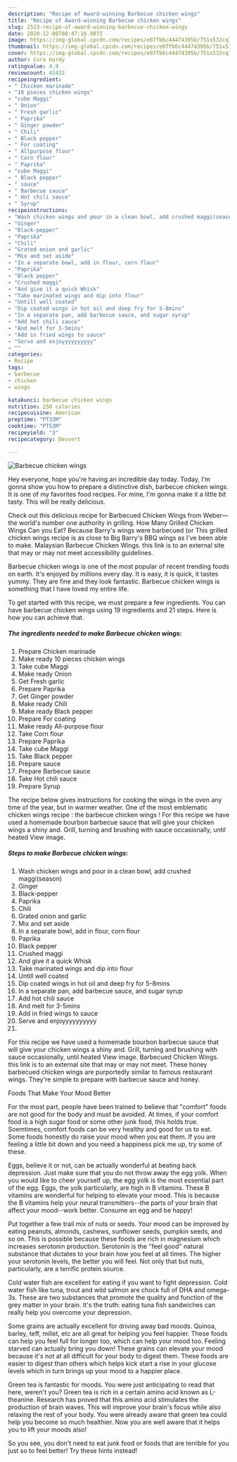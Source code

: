 ```yaml
---
description: "Recipe of Award-winning Barbecue chicken wings"
title: "Recipe of Award-winning Barbecue chicken wings"
slug: 2513-recipe-of-award-winning-barbecue-chicken-wings
date: 2020-12-08T08:47:16.987Z
image: https://img-global.cpcdn.com/recipes/e07fb6c44474395b/751x532cq70/barbecue-chicken-wings-recipe-main-photo.jpg
thumbnail: https://img-global.cpcdn.com/recipes/e07fb6c44474395b/751x532cq70/barbecue-chicken-wings-recipe-main-photo.jpg
cover: https://img-global.cpcdn.com/recipes/e07fb6c44474395b/751x532cq70/barbecue-chicken-wings-recipe-main-photo.jpg
author: Cora Hardy
ratingvalue: 4.9
reviewcount: 42432
recipeingredient:
- " Chicken marinade"
- "10 pieces chicken wings"
- "cube Maggi"
- " Onion"
- " Fresh garlic"
- " Paprika"
- " Ginger powder"
- " Chili"
- " Black pepper"
- " For coating"
- " Allpurpose flour"
- " Corn flour"
- " Paprika"
- "cube Maggi"
- " Black pepper"
- " sauce"
- " Barbecue sauce"
- " Hot chili sauce"
- " Syrup"
recipeinstructions:
- "Wash chicken wings and pour in a clean bowl, add crushed maggi(season)"
- "Ginger"
- "Black-pepper"
- "Paprika"
- "Chili"
- "Grated onion and garlic"
- "Mix and set aside"
- "In a separate bowl, add in flour, corn flour"
- "Paprika"
- "Black pepper"
- "Crushed maggi"
- "And give it a quick Whisk"
- "Take marinated wings and dip into flour"
- "Untill well coated"
- "Dip coated wings in hot oil and deep fry for 5-8mins"
- "In a separate pan, add barbecue sauce, and sugar syrup"
- "Add hot chili sauce"
- "And melt for 3-5mins"
- "Add in fried wings to sauce"
- "Serve and enjoyyyyyyyyyy"
- ""
categories:
- Recipe
tags:
- barbecue
- chicken
- wings

katakunci: barbecue chicken wings 
nutrition: 250 calories
recipecuisine: American
preptime: "PT33M"
cooktime: "PT53M"
recipeyield: "3"
recipecategory: Dessert

---
```



![Barbecue chicken wings](https://img-global.cpcdn.com/recipes/e07fb6c44474395b/751x532cq70/barbecue-chicken-wings-recipe-main-photo.jpg)

Hey everyone, hope you're having an incredible day today. Today, I'm gonna show you how to prepare a distinctive dish, barbecue chicken wings. It is one of my favorites food recipes. For mine, I'm gonna make it a little bit tasty. This will be really delicious.

Check out this delicious recipe for Barbecued Chicken Wings from Weber—the world&#39;s number one authority in grilling. How Many Grilled Chicken Wings Can you Eat? Because Barry&#39;s wings were barbecued (or This grilled chicken wings recipe is as close to Big Barry&#39;s BBQ wings as I&#39;ve been able to make. Malaysian Barbecue Chicken Wings. this link is to an external site that may or may not meet accessibility guidelines.

Barbecue chicken wings is one of the most popular of recent trending foods on earth. It's enjoyed by millions every day. It is easy, it is quick, it tastes yummy. They are fine and they look fantastic. Barbecue chicken wings is something that I have loved my entire life.


To get started with this recipe, we must prepare a few ingredients. You can have barbecue chicken wings using 19 ingredients and 21 steps. Here is how you can achieve that.

<!--inarticleads1-->

##### The ingredients needed to make Barbecue chicken wings:

1. Prepare  Chicken marinade
1. Make ready 10 pieces chicken wings
1. Take cube Maggi
1. Make ready  Onion
1. Get  Fresh garlic
1. Prepare  Paprika
1. Get  Ginger powder
1. Make ready  Chili
1. Make ready  Black pepper
1. Prepare  For coating
1. Make ready  All-purpose flour
1. Take  Corn flour
1. Prepare  Paprika
1. Take cube Maggi
1. Take  Black pepper
1. Prepare  sauce
1. Prepare  Barbecue sauce
1. Take  Hot chili sauce
1. Prepare  Syrup


The recipe below gives instructions for cooking the wings in the oven any time of the year, but in warmer weather. One of the most emblematic chicken wings recipe : the barbecue chicken wings ! For this recipe we have used a homemade bourbon barbecue sauce that will give your chicken wings a shiny and. Grill, turning and brushing with sauce occasionally, until heated View image. 

<!--inarticleads2-->

##### Steps to make Barbecue chicken wings:

1. Wash chicken wings and pour in a clean bowl, add crushed maggi(season)
1. Ginger
1. Black-pepper
1. Paprika
1. Chili
1. Grated onion and garlic
1. Mix and set aside
1. In a separate bowl, add in flour, corn flour
1. Paprika
1. Black pepper
1. Crushed maggi
1. And give it a quick Whisk
1. Take marinated wings and dip into flour
1. Untill well coated
1. Dip coated wings in hot oil and deep fry for 5-8mins
1. In a separate pan, add barbecue sauce, and sugar syrup
1. Add hot chili sauce
1. And melt for 3-5mins
1. Add in fried wings to sauce
1. Serve and enjoyyyyyyyyyy
1. 


For this recipe we have used a homemade bourbon barbecue sauce that will give your chicken wings a shiny and. Grill, turning and brushing with sauce occasionally, until heated View image. Barbecued Chicken Wings. this link is to an external site that may or may not meet. These honey barbecued chicken wings are purportedly similar to famous restaurant wings. They&#39;re simple to prepare with barbecue sauce and honey. 

Foods That Make Your Mood Better


For the most part, people have been trained to believe that "comfort" foods are not good for the body and must be avoided. At times, if your comfort food is a high sugar food or some other junk food, this holds true. Soemtimes, comfort foods can be very healthy and good for us to eat. Some foods honestly do raise your mood when you eat them. If you are feeling a little bit down and you need a happiness pick me up, try some of these.

Eggs, believe it or not, can be actually wonderful at beating back depression. Just make sure that you do not throw away the egg yolk. When you would like to cheer yourself up, the egg yolk is the most essential part of the egg. Eggs, the yolk particularly, are high in B vitamins. These B vitamins are wonderful for helping to elevate your mood. This is because the B vitamins help your neural transmitters--the parts of your brain that affect your mood--work better. Consume an egg and be happy!

Put together a few trail mix of nuts or seeds. Your mood can be improved by eating peanuts, almonds, cashews, sunflower seeds, pumpkin seeds, and so on. This is possible because these foods are rich in magnesium which increases serotonin production. Serotonin is the "feel good" natural substance that dictates to your brain how you feel at all times. The higher your serotonin levels, the better you will feel. Not only that but nuts, particularly, are a terrific protein source.

Cold water fish are excellent for eating if you want to fight depression. Cold water fish like tuna, trout and wild salmon are chock full of DHA and omega-3s. These are two substances that promote the quality and function of the grey matter in your brain. It's the truth: eating tuna fish sandwiches can really help you overcome your depression. 

Some grains are actually excellent for driving away bad moods. Quinoa, barley, teff, millet, etc are all great for helping you feel happier. These foods can help you feel full for longer too, which can help your mood too. Feeling starved can actually bring you down! These grains can elevate your mood because it's not at all difficult for your body to digest them. These foods are easier to digest than others which helps kick start a rise in your glucose levels which in turn brings up your mood to a happier place.

Green tea is fantastic for moods. You were just anticipating to read that here, weren't you? Green tea is rich in a certain amino acid known as L-theanine. Research has proved that this amino acid stimulates the production of brain waves. This will improve your brain's focus while also relaxing the rest of your body. You were already aware that green tea could help you become so much healthier. Now you are well aware that it helps you to lift your moods also!

So you see, you don't need to eat junk food or foods that are terrible for you just so to feel better! Try  these hints  instead!

